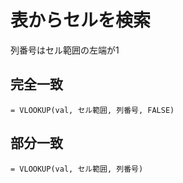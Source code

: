 # 表からセルを検索
列番号はセル範囲の左端が1

## 完全一致
```
= VLOOKUP(val, セル範囲, 列番号, FALSE)
```

## 部分一致
```
= VLOOKUP(val, セル範囲, 列番号)
```
